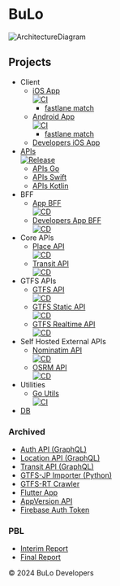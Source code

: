 # BuLo
![ArchitectureDiagram](https://github.com/bulo-hq/.github/assets/51151242/42d865ce-a07f-4f9b-804d-1bb375f2f45b)

## Projects
- Client
  - [iOS App](https://github.com/bulo-hq/ios-app)  
    [![CI](https://github.com/bulo-hq/ios-app/actions/workflows/ci.yml/badge.svg)](https://github.com/bulo-hq/ios-app/actions/workflows/ci.yml)
    - [fastlane match](https://github.com/bulo-hq/ios-match)
  - [Android App](https://github.com/bulo-hq/android-app)  
    [![CI](https://github.com/bulo-hq/android-app/actions/workflows/ci.yml/badge.svg)](https://github.com/bulo-hq/android-app/actions/workflows/ci.yml)
    - [fastlane match](https://github.com/bulo-hq/android-match)
  - [Developers iOS App](https://github.com/kantacky/BuLoDevelopers)
- [APIs](https://github.com/bulo-hq/apis)  
  [![Release](https://github.com/bulo-hq/apis/actions/workflows/release.yml/badge.svg)](https://github.com/bulo-hq/apis/actions/workflows/release.yml)
  - [APIs Go](https://github.com/bulo-hq/apis-go)
  - [APIs Swift](https://github.com/bulo-hq/apis-swift)
  - [APIs Kotlin](https://github.com/bulo-hq/apis-kotlin)
- BFF
  - [App BFF](https://github.com/bulo-hq/app-bff)  
    [![CD](https://github.com/bulo-hq/app-bff/actions/workflows/cd.yml/badge.svg)](https://github.com/bulo-hq/app-bff/actions/workflows/cd.yml)
  - [Developers App BFF](https://github.com/bulo-hq/developers-app-bff)  
    [![CD](https://github.com/bulo-hq/developers-app-bff/actions/workflows/cd.yml/badge.svg)](https://github.com/bulo-hq/developers-app-bff/actions/workflows/cd.yml)
- Core APIs
  - [Place API](https://github.com/bulo-hq/place-api)  
    [![CD](https://github.com/bulo-hq/place-api/actions/workflows/cd.yml/badge.svg)](https://github.com/bulo-hq/place-api/actions/workflows/cd.yml)
  - [Transit API](https://github.com/bulo-hq/transit-api)  
    [![CD](https://github.com/bulo-hq/transit-api/actions/workflows/cd.yml/badge.svg)](https://github.com/bulo-hq/transit-api/actions/workflows/cd.yml)
- GTFS APIs
  - [GTFS API](https://github.com/bulo-hq/gtfs-api)  
    [![CD](https://github.com/bulo-hq/gtfs-api/actions/workflows/cd.yml/badge.svg)](https://github.com/bulo-hq/gtfs-api/actions/workflows/cd.yml)
  - [GTFS Static API](https://github.com/bulo-hq/gtfs-static-api)  
    [![CD](https://github.com/bulo-hq/gtfs-static-api/actions/workflows/cd.yml/badge.svg)](https://github.com/bulo-hq/gtfs-static-api/actions/workflows/cd.yml)
  - [GTFS Realtime API](https://github.com/bulo-hq/gtfs-realtime-api)  
    [![CD](https://github.com/bulo-hq/gtfs-realtime-api/actions/workflows/cd.yml/badge.svg)](https://github.com/bulo-hq/gtfs-realtime-api/actions/workflows/cd.yml)
- Self Hosted External APIs
  - [Nominatim API](https://github.com/bulo-hq/nominatim-api)  
    [![CD](https://github.com/bulo-hq/nominatim-api/actions/workflows/cd.yml/badge.svg)](https://github.com/bulo-hq/nominatim-api/actions/workflows/cd.yml)
  - [OSRM API](https://github.com/bulo-hq/osrm-api)  
    [![CD](https://github.com/bulo-hq/osrm-api/actions/workflows/cd.yml/badge.svg)](https://github.com/bulo-hq/osrm-api/actions/workflows/cd.yml)
- Utilities
  - [Go Utils](https://github.com/bulo-hq/go-utils)  
    [![CI](https://github.com/bulo-hq/go-utils/actions/workflows/ci.yml/badge.svg)](https://github.com/bulo-hq/go-utils/actions/workflows/ci.yml)
- [DB](https://github.com/bulo-hq/db)

### Archived
- [Auth API (GraphQL)](https://github.com/bulo-hq/auth-api-gql)
- [Location API (GraphQL)](https://github.com/bulo-hq/location-api-gql)
- [Transit API (GraphQL)](https://github.com/bulo-hq/transit-api-gql)
- [GTFS-JP Importer (Python)](https://github.com/bulo-hq/gtfs-jp-importer-py)
- [GTFS-RT Crawler](https://github.com/bulo-hq/gtfs-rt-crawler)
- [Flutter App](https://github.com/bulo-hq/flutter-app)
- [AppVersion API](https://github.com/bulo-hq/app-version-api)
- [Firebase Auth Token](https://github.com/bulo-hq/firebase-auth-token)

### PBL
- [Interim Report](https://github.com/bulo-hq/pbl-interim-report)
- [Final Report](https://github.com/bulo-hq/pbl-final-report)

&copy; 2024 BuLo Developers
